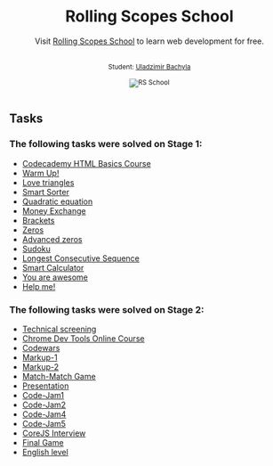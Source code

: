 <h1 align="center">Rolling Scopes School</h1>
<p align="center">Visit <a href="https://school.rollingscopes.com/">Rolling Scopes School</a> to learn web development for free.</p><br>
<div align="center">
  <sub>Student: 
  <a href="https://github.com/Bachyla">Uladzimir Bachyla</a>
  <br>
  <br>
  <img src="https://school.rollingscopes.com/images/logo-rsschool.svg" alt="RS School">
  <br>
  <br>
</div>
  
## Tasks

### The following tasks were solved on Stage 1:
- [Codecademy HTML Basics Course](https://github.com/rolling-scopes-school/tasks/blob/2017-Q3/tasks/Codecademy_HTML_CSS_Course.md)
- [Warm Up!](https://github.com/yankouskia/warmup)
- [Love triangles](https://github.com/yankouskia/love-triangle)
- [Smart Sorter](https://github.com/yankouskia/sorter)
- [Quadratic equation](https://github.com/yankouskia/quadratic-equation)
- [Money Exchange](https://github.com/SergeyKovalchuk/Money-Exchange)
- [Brackets](https://github.com/yankouskia/additional_5)
- [Zeros](https://github.com/yankouskia/zeros)
- [Advanced zeros](https://github.com/yankouskia/advanced-zeros)
- [Sudoku](https://github.com/yankouskia/additional_7)
- [Longest Consecutive Sequence](https://github.com/SergeyKovalchuk/longest-consecutive-sequence)
- [Smart Calculator](https://github.com/yankouskia/smart-calculator)
- [You are awesome](https://github.com/yankouskia/you-are-awesome)
- [Help me!](https://github.com/yankouskia/help-me)

### The following tasks were solved on Stage 2:
- [Technical screening](https://github.com/rolling-scopes-school/tasks/blob/2018-Q1/tasks/technical-screening.md)
- [Chrome Dev Tools Online Course](https://www.codeschool.com/courses/discover-devtools)
- [Codewars](https://github.com/rolling-scopes-school/tasks/blob/2018-Q1/tasks/codewars.md)
- [Markup-1](https://github.com/rolling-scopes-school/tasks/blob/2018-Q1/tasks/markup-1.md)
- [Markup-2](https://github.com/rolling-scopes-school/tasks/blob/2017-Q3/tasks/css-recipes-and-layouts.md)
- [Match-Match Game](https://github.com/rolling-scopes-school/tasks/blob/2018-Q1/tasks/match-match-game.md)
- [Presentation](https://github.com/rolling-scopes-school/tasks/blob/2018-Q1/tasks/presentation.md)
- [Code-Jam1](https://github.com/rolling-scopes-school/tasks/blob/2018-Q1/tasks/make.md)
- [Code-Jam2](https://github.com/rolling-scopes-school/tasks/blob/2018-Q1/tasks/CodeJam-2-notification.md)
- [Code-Jam4](https://github.com/rolling-scopes-school/tasks/blob/2018-Q1/tasks/codejam-scoreboard.md)
- [Code-Jam5](https://github.com/rolling-scopes-school/tasks/blob/2018-Q1/tasks/codejam-train.md)
- [CoreJS Interview](https://github.com/rolling-scopes-school/tasks/blob/2018-Q1/tasks/interview-corejs.md)
- [Final Game](https://github.com/rolling-scopes-school/tasks/blob/2017-Q3/tasks/game.md)
- [English level](https://github.com/rolling-scopes-school/tasks/blob/2017-Q3/tasks/english.md)
